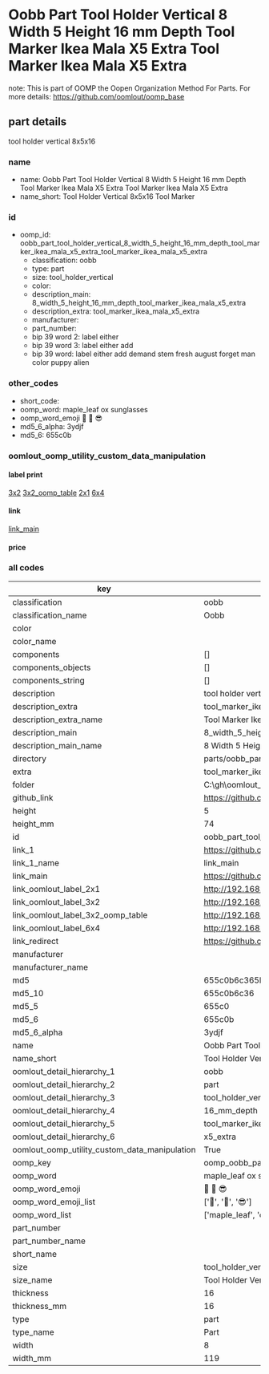 # Oobb Part Tool Holder Vertical 8 Width 5 Height 16 mm Depth Tool Marker Ikea Mala X5 Extra Tool Marker Ikea Mala X5 Extra  

note: This is part of OOMP the Oopen Organization Method For Parts. For more details: https://github.com/oomlout/oomp_base

##  part details
  



tool holder vertical 8x5x16



### name
* name: Oobb Part Tool Holder Vertical 8 Width 5 Height 16 mm Depth Tool Marker Ikea Mala X5 Extra Tool Marker Ikea Mala X5 Extra
* name_short: Tool Holder Vertical 8x5x16 Tool Marker
### id
* oomp_id: oobb_part_tool_holder_vertical_8_width_5_height_16_mm_depth_tool_marker_ikea_mala_x5_extra_tool_marker_ikea_mala_x5_extra
  * classification: oobb
  * type: part
  * size: tool_holder_vertical
  * color: 
  * description_main: 8_width_5_height_16_mm_depth_tool_marker_ikea_mala_x5_extra
  * description_extra: tool_marker_ikea_mala_x5_extra
  * manufacturer: 
  * part_number: 
  * bip 39 word 2: label either
  * bip 39 word 3: label either add
  * bip 39 word: label either add demand stem fresh august forget man color puppy alien

### other_codes
* short_code: 
* oomp_word: maple_leaf ox sunglasses
* oomp_word_emoji :maple_leaf: :ox: :sunglasses:
* md5_6_alpha: 3ydjf
* md5_6: 655c0b






### oomlout_oomp_utility_custom_data_manipulation
#### label print
[3x2](http://192.168.1.245:1112/?label=oomp%203ydjf)
[3x2_oomp_table](http://192.168.1.108:1112/?label=oomp%203ydjf)
[2x1](http://192.168.1.242:1112/?label=oomp%203ydjf)
[6x4](http://192.168.1.55:1112/?label=oomp%203ydjf)    

#### link

[link_main](https://github.com/oomlout/oomlout_oobb_version_4_generated_parts/tree/main/navigation_oomp/oobb/part/tool_holder_vertical/8_width_5_height_16_mm_depth_tool_marker_ikea_mala_x5_extra/tool_marker_ikea_mala_x5_extra/part)                              

#### price







### all codes 
| key | value |  
| --- | --- |  
| classification | oobb |  
| classification_name | Oobb |  
| color |  |  
| color_name |  |  
| components | [] |  
| components_objects | [] |  
| components_string | [] |  
| description | tool holder vertical 8x5x16 |  
| description_extra | tool_marker_ikea_mala_x5_extra |  
| description_extra_name | Tool Marker Ikea Mala X5 Extra |  
| description_main | 8_width_5_height_16_mm_depth_tool_marker_ikea_mala_x5_extra |  
| description_main_name | 8 Width 5 Height 16 mm Depth Tool Marker Ikea Mala X5 Extra |  
| directory | parts/oobb_part_tool_holder_vertical_8_width_5_height_16_mm_depth_tool_marker_ikea_mala_x5_extra_tool_marker_ikea_mala_x5_extra |  
| extra | tool_marker_ikea_mala_x5 |  
| folder | C:\gh\oomlout_oobb_version_4_generated_parts\parts\oobb_part_tool_holder_vertical_8_width_5_height_16_mm_depth_tool_marker_ikea_mala_x5_extra_tool_marker_ikea_mala_x5_extra |  
| github_link | https://github.com/oomlout/oomlout_oomp_part_src/tree/main/parts/oobb_part_tool_holder_vertical_8_width_5_height_16_mm_depth_tool_marker_ikea_mala_x5_extra_tool_marker_ikea_mala_x5_extra |  
| height | 5 |  
| height_mm | 74 |  
| id | oobb_part_tool_holder_vertical_8_width_5_height_16_mm_depth_tool_marker_ikea_mala_x5_extra_tool_marker_ikea_mala_x5_extra |  
| link_1 | https://github.com/oomlout/oomlout_oobb_version_4_generated_parts/tree/main/navigation_oomp/oobb/part/tool_holder_vertical/8_width_5_height_16_mm_depth_tool_marker_ikea_mala_x5_extra/tool_marker_ikea_mala_x5_extra/part |  
| link_1_name | link_main |  
| link_main | https://github.com/oomlout/oomlout_oobb_version_4_generated_parts/tree/main/navigation_oomp/oobb/part/tool_holder_vertical/8_width_5_height_16_mm_depth_tool_marker_ikea_mala_x5_extra/tool_marker_ikea_mala_x5_extra/part |  
| link_oomlout_label_2x1 | http://192.168.1.242:1112/?label=oomp%203ydjf |  
| link_oomlout_label_3x2 | http://192.168.1.245:1112/?label=oomp%203ydjf |  
| link_oomlout_label_3x2_oomp_table | http://192.168.1.108:1112/?label=oomp%203ydjf |  
| link_oomlout_label_6x4 | http://192.168.1.55:1112/?label=oomp%203ydjf |  
| link_redirect | https://github.com/oomlout/oomlout_oobb_version_4_generated_parts/tree/main/parts/oobb_tool_holder_vertical_08_05_16_ex_tool_marker_ikea_mala_x5 |  
| manufacturer |  |  
| manufacturer_name |  |  
| md5 | 655c0b6c365b41e5736aa3a20651c3e1 |  
| md5_10 | 655c0b6c36 |  
| md5_5 | 655c0 |  
| md5_6 | 655c0b |  
| md5_6_alpha | 3ydjf |  
| name | Oobb Part Tool Holder Vertical 8 Width 5 Height 16 mm Depth Tool Marker Ikea Mala X5 Extra Tool Marker Ikea Mala X5 Extra |  
| name_short | Tool Holder Vertical 8x5x16 Tool Marker |  
| oomlout_detail_hierarchy_1 | oobb |  
| oomlout_detail_hierarchy_2 | part |  
| oomlout_detail_hierarchy_3 | tool_holder_vertical |  
| oomlout_detail_hierarchy_4 | 16_mm_depth |  
| oomlout_detail_hierarchy_5 | tool_marker_ikea_mala |  
| oomlout_detail_hierarchy_6 | x5_extra |  
| oomlout_oomp_utility_custom_data_manipulation | True |  
| oomp_key | oomp_oobb_part_tool_holder_vertical_8_width_5_height_16_mm_depth_tool_marker_ikea_mala_x5_extra_tool_marker_ikea_mala_x5_extra |  
| oomp_word | maple_leaf ox sunglasses |  
| oomp_word_emoji | :maple_leaf: :ox: :sunglasses: |  
| oomp_word_emoji_list | [':maple_leaf:', ':ox:', ':sunglasses:'] |  
| oomp_word_list | ['maple_leaf', 'ox', 'sunglasses'] |  
| part_number |  |  
| part_number_name |  |  
| short_name |  |  
| size | tool_holder_vertical |  
| size_name | Tool Holder Vertical |  
| thickness | 16 |  
| thickness_mm | 16 |  
| type | part |  
| type_name | Part |  
| width | 8 |  
| width_mm | 119 |  
